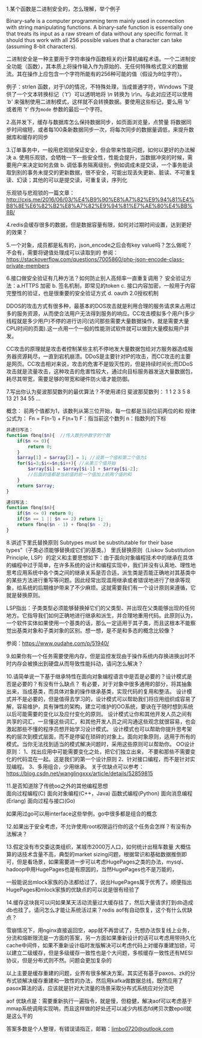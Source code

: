 1.某个函数是二进制安全的，怎么理解，举个例子

Binary-safe is a computer programming term mainly used in connection with string manipulating functions. A binary-safe function is essentially one that treats its input as a raw stream of data without any specific format. It should thus work with all 256 possible values that a character can take (assuming 8-bit characters).

二进制安全是一种主要用于字符串操作函数相关的计算机编程术语。一个二进制安全功能（函数），其本质上将操作输入作为原始的、无任何特殊格式意义的数据流。其在操作上应包含一个字符所能有的256种可能的值（假设为8位字符）。

例子：strlen 函数，对于\0的情况，不特殊处理，当成普通字符，Windows 下提供了一个文本转换标记（*'t'*）可以透明地将
   *\n* 转换为 *\r\n*。与此对应还可以使用 *'b'* 来强制使用二进制模式，这样就不会转换数据。要使用这些标记，要么用
  *'b'* 或者用 *'t'* 作为`mode` 参数的最后一个字符。

2.高并发下，缓存与数据库怎么保持数据同步，如页面浏览量，点赞量
将数据同步时间缩短，或者每100条新数据同步一次，将每次同步的数据量调低，来提升数据库和缓存的同步

3.订单事务中，一般用悲观锁保证安全，但会带来性能问题，如何以更好的办法解决
a. 使用乐观锁，会牺牲一下一些安全性，性能会提升，当数据冲突的时候，需要用户来决定如何去做
b. 调低事务隔离级别，例如调成未提交读，一个事务能读取到别的事务未提交的更新数据，很不安全，可能出现丢失更新、脏读、不可重复读、幻读；其他的可以是提交读，可重复读，序列化

乐观锁与悲观锁的一篇文章：http://cxis.me/2016/06/03/%E4%B9%90%E8%A7%82%E9%94%81%E4%B8%8E%E6%82%B2%E8%A7%82%E9%94%81%E7%AE%80%E4%BB%8B/

4.redis会缓存很多的数据，但是数据容量有限，如何对过期时间设置，达到更好的效果？

5.一个对象，成员都是私有的，json_encode之后会有key value吗？怎么做呢？
不会有，需要将键值处理成可以读取到的
参阅：https://stackoverflow.com/questions/7005860/php-json-encode-class-private-members

6.接口做安全验证有几种方法？如何防止别人高频率一直重复调用？
安全验证方法：a.HTTPS 加密  b. 签名机制，即常见的token  c. 接口内容加密，一般用于内容完整性的验证，也是很重要的安全验证方式  d. oauth 2.0授权机制

DDOS的攻击方式有很多种，最基本的DOS攻击就是利用合理的服务请求来占用过多的服务资源，从而使合法用户无法得到服务的响应。CC攻击模拟多个用户(多少线程就是多少用户)不停的进行访问(访问那些需要大量数据操作，就是需要大量CPU时间的页面).这一点用一个一般的性能测试软件就可以做到大量模拟用户并发。

CC攻击的原理就是攻击者控制某些主机不停地发大量数据包给对方服务器造成服务器资源耗尽，一直到宕机崩溃。DDoS是主要针对IP的攻击，而CC攻击的主要是网页。CC攻击相对来说，攻击的危害不是毁灭性的，但是持续时间长;而DDoS攻击就是流量攻击，这种攻击的危害性较大，通过向目标服务器发送大量数据包，耗尽其带宽，需要足够的带宽和硬件防火墙才能防御。

7.写出你认为斐波那契数列的最优算法？不使用递归
斐波那契数列： 
1 1 2 3 5 8 13 21 34 55 …

概念： 
前两个值都为1，该数列从第三位开始，每一位都是当前位前两位的和 
规律公式为： 
Fn = F(n-1) + F(n+1) 
F：指当前这个数列 
n：指数列的下标
```php
非递归写法：
function fbnq($n){  //传入数列中数字的个数
    if($n <= 0){
        return 0;
    }
    $array[1] = $array[2] = 1; //设第一个值和第二个值为1
    for($i=3;$i<=$n;$i++){ //从第三个值开始
        $array[$i] = $array[$i-1] + $array[$i-2]; 
        //后面的值都是当前值的前一个值加上前两个值的和
    }
    return $array;
}

递归写法：
function fbnq($n){
    if($n <= 0) return 0;
    if($n == 1 || $n == 2) return 1;
    return fbnq($n - 1) + fbnq($n - 2);
}
```

8.讲述下里氏替换原则
Subtypes must be substitutable for their base types”（子类必须能够替换成它们的基类。）
里氏替换原则（Liskov Substitution Principle, LSP）的定义和主要思想如下：由于面向对象编程技术中的继承在具体的编程中过于简单，在许多系统的设计和编程实现中，我们并没有认真地、理性地思考应用系统中各个类之间的继承关系是否合适，派生类是否能正确地对其基类中的某些方法进行重写等问题。因此经常出现滥用继承或者错误地进行了继承等现象，给系统的后期维护带来了不少麻烦。这就需要我们有一个设计原则来遵循，它就是替换原则。

LSP指出：子类类型必须能够替换掉它们的父类型、并出现在父类能够出现的任何地方。它指导我们如何正确地进行继承和派生，并合理地重用代码。此原则认为，一个软件实体如果使用一个基类的话，那么一定适用于其子类，而且这根本不能察觉出基类对象和子类对象的区别。想一想，是不是和多态的概念比较像？

参阅：https://www.oudahe.com/p/51940/

9.如果你有一个任务需要使用内存，但是监控发现由于操作系统内存换进换出时不时内存会被换出到硬盘从而导致性能抖动，请问怎么解决？


10.请简单说一下基于继承特性在面向对象编程语言中是否是必要的？设计模式是否是必要的？有没有什么缺点？
有必要，对于对象中很多通用的部分，将其抽象出来，当成基类，而具体对象的操作继承基类，实现代码的复用和整洁。
设计模式并不是必要的，但是值得去学习的，设计模式可以帮助我们将应用组织成容易了解，容易维护，具有弹性的架构，建立可维护的OO系统，要诀在于随时想到系统以后可能需要的变化以及应付变化的原则。 设计模式让你和其他开发人员之间有共享的词汇，一旦懂这些词汇，和其他开发人员之间沟通这些观念就很容易，也会激起那些不懂的程序员想开始学习设计模式。
设计模式也可以帮助你提升思考架构的层次到模式层面，而不是停留在琐碎的对象上。面向对象原则，适用于所有的模式。当你无法找到适当的模式解决问题时，采用这些原则可以帮助你。
OO设计原则：
1、找出应用中可能需要变化之处，把它们独立出来， 不要和那些不需要变化的代码混在一起。这是我们的第一个设计原则
2、针对接口编程，而不是针对实现编程。
3、多用组合，少用继承。
关于优缺点可以参考：https://blog.csdn.net/wanglingxxx/article/details/52859815

11.是否知道除了传统oo之外的其他编程思想   
面向过程编程(C)
面向对象编程(C++，Java)
函数式编程(Python)
面向消息编程(Erlang)
面向过程与接口(Go)

如果用过go可以用interface这些举例，go中很多都是组合的概念

12.如果出于安全考虑，不允许使用root权限运行你的这个任务会怎样？有没有办法解决？


13.假定没有市交委这类组织，某城市2000万人口，如何统计出租车数量
大概估算的话技术含量不高，典型的market sizing问题，根据常识和基础数据推倒即可，但是看场景，如果需要进一步可以考虑HugePages之类的办法，mysql、hadoop中用HugePages也是有原因的，当然HugePages也不是万能的，

一般能说出mlock家族的办法都给过了，说出HugePages属于优秀了。顺便指出HugePages和mlock家族的优缺点的可以说是很有经验了

14.缓存这块我可以问如果某天活动流量过大缓存挂了，然后大量请求打到db造成db也挂了。请问怎么才能让系统活过来？redis aof有自动恢复，这个有什么优缺点？

雪崩情况下，用nginx直接返回空，app就不再尝试了，先想办法恢复线上业务，分流和熔断限流是一方面的答案，另一方面如果重新设计的话可以考虑用带持久化cache中间件，如果不重新设计临时发版解决可以考虑代码上对缓存重建加锁，可以建立二级缓存，但是多级缓存一致性也是个大问题，多核缓存一致性还有MESI协议，但是分布式则不然。问题会更加复杂的

以上主要是缓存重建的问题，业界有很多解决方案。其实还有基于paxos、zk的分布式锁解决缓存重建和一致性的办法，然后用kafka做数据总线，既然应用了pasox算法的话，应该就是针对大流量的场景采取分布式系统应对分流吧

aof 优缺点是：需要重新执行一遍指令，就是慢，但稳健，解决aof可以考虑基于mmap系统调用实现呐，而且这样做的好处还可以减少内核态fd拷贝次数epoll就是这么干的

答案多数是个人整理，有错误请指正，邮箱：limbo0720@outlook.com